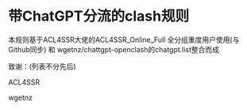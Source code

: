 # 带ChatGPT分流的clash规则

本规则基于ACL4SSR大佬的ACL4SSR_Online_Full 全分组重度用户使用(与Github同步) 和 wgetnz/chattgpt-openclash的chatgpt.list整合而成

 致谢：(列表不分先后)

ACL4SSR

wgetnz
